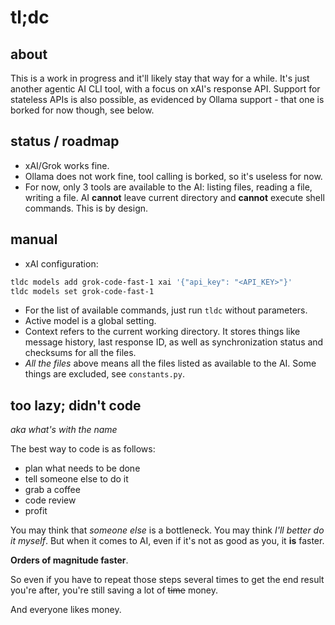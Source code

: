 tl;dc
================

## about

This is a work in progress and it'll likely stay that way for a while. It's just another agentic AI CLI tool, with a focus on xAI's response API. Support for stateless APIs is also possible, as evidenced by Ollama support - that one is borked for now though, see below.

## status / roadmap

* xAI/Grok works fine.
* Ollama does not work fine, tool calling is borked, so it's useless for now.
* For now, only 3 tools are available to the AI: listing files, reading a file, writing a file. AI **cannot** leave current directory and **cannot** execute shell commands. This is by design.

## manual

* xAI configuration:
```bash
tldc models add grok-code-fast-1 xai '{"api_key": "<API_KEY>"}'
tldc models set grok-code-fast-1
```
* For the list of available commands, just run `tldc` without parameters.
* Active model is a global setting.
* Context refers to the current working directory. It stores things like message history, last response ID, as well as synchronization status and checksums for all the files.
* _All the files_ above means all the files listed as available to the AI. Some things are excluded, see `constants.py`.

## too lazy; didn't code
_aka what's with the name_

The best way to code is as follows:
* plan what needs to be done
* tell someone else to do it
* grab a coffee
* code review
* profit

You may think that _someone else_ is a bottleneck.
You may think _I'll better do it myself_.
But when it comes to AI, even if it's not as good as you, it **is** faster.

**Orders of magnitude faster**.

So even if you have to repeat those steps several times to get the end result you're after, you're still saving a lot of ~~time~~ money.

And everyone likes money.